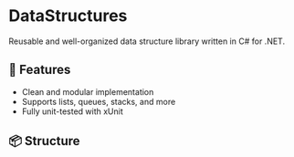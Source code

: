 # DataStructures

Reusable and well-organized data structure library written in C# for .NET.

## 🔧 Features

- Clean and modular implementation
- Supports lists, queues, stacks, and more
- Fully unit-tested with xUnit

## 📦 Structure
